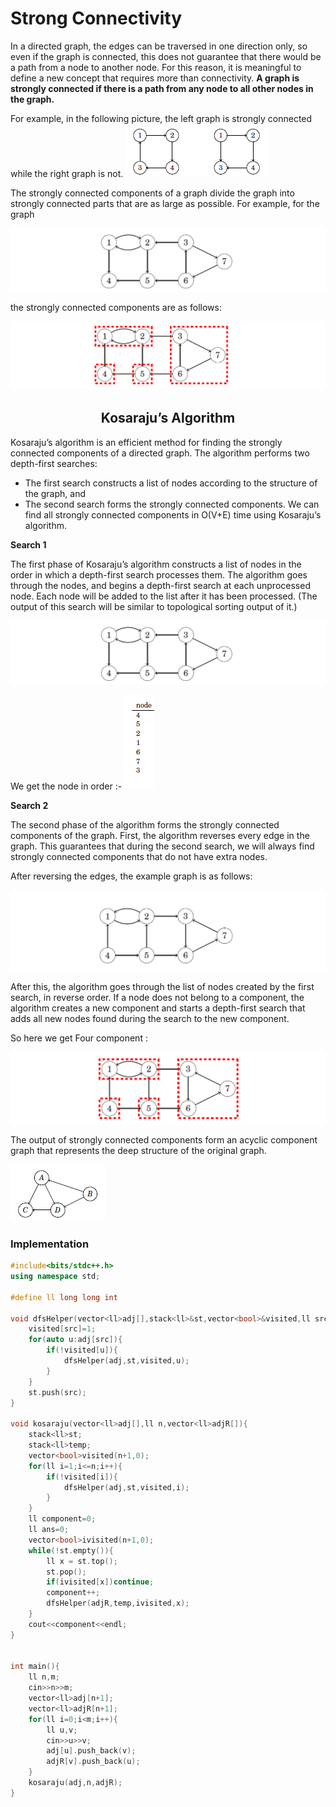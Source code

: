 # Strong Connectivity

In a directed graph, the edges can be traversed in one direction only, so even if the graph is connected, this does not guarantee that there would be a path from a node to another node. For this reason, it is meaningful to define a new concept that requires more than connectivity.
**A graph is strongly connected if there is a path from any node to all other nodes in the graph.**

 For example, in the following picture, the left graph is strongly connected while the right graph is not. ![1](1.png) 

The strongly connected components of a graph divide the graph into strongly connected parts that are as large as possible. 
For example, for the graph

![image-20210308154053674](image-20210308154053674.png)

the strongly connected components are as follows:

![image-20210308154109729](image-20210308154109729.png)

<h2 align="center">Kosaraju’s Algorithm</h2>

Kosaraju’s algorithm is an efficient method for finding the strongly connected components of a directed graph. The algorithm performs two depth-first searches: 

- The first search constructs a list of nodes according to the structure of the graph, and 
- The second search forms the strongly connected components. We can find all strongly connected components in O(V+E) time using Kosaraju’s algorithm.

**Search 1**

The first phase of Kosaraju’s algorithm constructs a list of nodes in the order in which a depth-first search processes them. The algorithm goes through the nodes, and begins a depth-first search at each unprocessed node. Each node will be added to the list after it has been processed. (The output of this search will be similar to topological sorting output of it.)

![image-20210308154053674](image-20210308154053674.png)

We get the node in order :- ![image-20210310233014945](image-20210310233014945.png)

**Search 2**

The second phase of the algorithm forms the strongly connected components of the graph. First, the algorithm reverses every edge in the graph. This guarantees that during the second search, we will always find strongly connected components that do not have extra nodes.

After reversing the edges, the example graph is as follows:

![image-20210310233109747](image-20210310233109747.png)

After this, the algorithm goes through the list of nodes created by the first search, in reverse order. If a node does not belong to a component, the algorithm creates a new component and starts a depth-first search that adds all new nodes found during the search to the new component.

So here we get Four component :

![image-20210310233204390](image-20210310233204390.png)

The output of strongly connected components form an acyclic component graph that represents the deep structure of the original graph.

![2](2.png)

### Implementation 

```cpp
#include<bits/stdc++.h>
using namespace std;

#define ll long long int

void dfsHelper(vector<ll>adj[],stack<ll>&st,vector<bool>&visited,ll src){
    visited[src]=1;
    for(auto u:adj[src]){
        if(!visited[u]){
            dfsHelper(adj,st,visited,u);
        }
    }
    st.push(src);
}

void kosaraju(vector<ll>adj[],ll n,vector<ll>adjR[]){
    stack<ll>st;
    stack<ll>temp;
    vector<bool>visited(n+1,0);
    for(ll i=1;i<=n;i++){
        if(!visited[i]){
            dfsHelper(adj,st,visited,i);
        }
    }
    ll component=0;
    ll ans=0;
    vector<bool>ivisited(n+1,0);
    while(!st.empty()){
        ll x = st.top();
        st.pop();
        if(ivisited[x])continue;
        component++;
        dfsHelper(adjR,temp,ivisited,x);
    }
    cout<<component<<endl;
}


int main(){
    ll n,m;
    cin>>n>>m;
    vector<ll>adj[n+1];
    vector<ll>adjR[n+1];
    for(ll i=0;i<m;i++){
        ll u,v;
        cin>>u>>v;
        adj[u].push_back(v);
        adjR[v].push_back(u);
    }
    kosaraju(adj,n,adjR);
}
```
